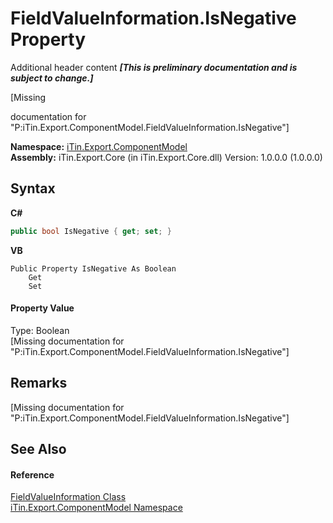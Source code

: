 # FieldValueInformation.IsNegative Property 
Additional header content _**\[This is preliminary documentation and is subject to change.\]**_

\[Missing <summary> documentation for "P:iTin.Export.ComponentModel.FieldValueInformation.IsNegative"\]

**Namespace:**&nbsp;<a href="55171ca4-890c-0ab2-e812-efe82bc0b686">iTin.Export.ComponentModel</a><br />**Assembly:**&nbsp;iTin.Export.Core (in iTin.Export.Core.dll) Version: 1.0.0.0 (1.0.0.0)

## Syntax

**C#**<br />
``` C#
public bool IsNegative { get; set; }
```

**VB**<br />
``` VB
Public Property IsNegative As Boolean
	Get
	Set
```


#### Property Value
Type: Boolean<br />\[Missing <value> documentation for "P:iTin.Export.ComponentModel.FieldValueInformation.IsNegative"\]

## Remarks
\[Missing <remarks> documentation for "P:iTin.Export.ComponentModel.FieldValueInformation.IsNegative"\]

## See Also


#### Reference
<a href="7dc51c75-6975-e7a8-9eee-1a99a85073f3">FieldValueInformation Class</a><br /><a href="55171ca4-890c-0ab2-e812-efe82bc0b686">iTin.Export.ComponentModel Namespace</a><br />